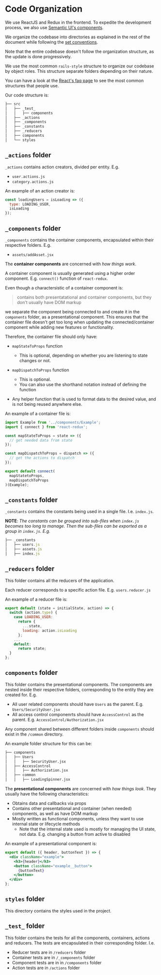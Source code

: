 # Code Organization

We use ReactJS and Redux in the frontend. To expedite the development process, we also use [Semantic UI's components](https://react.semantic-ui.com/).

We organize the codebase into directories as explained in the rest of the document while following the [set conventions](conventions.md).

Note that the entire codebase doesn't follow the organization structure, as the update is done progressively.

We use the most common `rails-style` structure to organize our codebase by object roles. This structure separate folders depending on their nature.

You can have a look at the [React's faq page](https://reactjs.org/docs/faq-structure.html) to see the most common structures that people use.

Our code structure is:

```bash
├── src
│   ├── _test_
│   │   ├── components
│   ├── _actions
│   ├── _components
│   ├── _constants
│   ├── _reducers
│   ├── components
│   └── styles
```

## `_actions` folder
`_actions` contains action creators, divided per entity. E.g.
- `user.actions.js`
- `category.actions.js`

An example of an action creator is:
```js
const loadingUsers = isLoading => ({
  type: LOADING_USER,
  isLoading
});
```

## `_components` folder
`_components` contains the container components, encapsulated within their respective folders. E.g.
- `assets/addAsset.jsx`

The **container components** are concerned with _how things work_.

A container component is usually generated using a higher order component. E.g. `connect()` function of `react-redux`.

Even though a charactersistic of a container component is:
> contains both presentatational and container components, but they don't usually have DOM markup

we separate the component being connected to and create it in the `components` folder, as a presentational component. This ensures that the container file doesn't get too long when updating the connected/container component while adding new features or functionality.

Therefore, the container file should only have:
- `mapStateToProps` function
  - This is optional, depending on whether you are listening to state changes or not.

- `mapDispatchToProps` function
  - This is optional.
  - You can also use the shorthand notation instead of defining the function

- Any helper function that is used to format data to the desired value, and is not being reused anywhere else.

An example of a container file is:
```js
import Example from '../components/Example';
import { connect } from 'react-redux';

const mapStateToProps = state => ({
  // get needed data from state
});

const mapDispatchToProps = dispatch => ({
  // get the actions to dispatch
});

export default connect(
  mapStatetoProps,
  mapDispatchToProps
)(Example);
```

## `_constants` folder
`_constants` contains the constants being used in a single file. I.e. `index.js`.

**NOTE**: _The constants can be grouped into sub-files when `index.js` becomes too long to manage. Then the sub-files can be exported as a group in `index.js`. E.g._
```js
├── _constants
│   ├── users.js
│   ├── assets.js
│   ├── index.js
```

## `_reducers` folder
This folder contains all the reducers of the application.

Each reducer corresponds to a specific action file. E.g. `users.reducer.js`

An example of a reducer file is:
```js
export default (state = initialState, action) => {
  switch (action.type) {
    case LOADING_USER:
      return {
        ...state,
        loading: action.isLoading
      };
    ...
    default:
      return state;
  }
};
```

## `components` folder
This folder contains the presentational components. The components are nested inside their respective folders, corresponding to the entity they are created for. E.g.
- All user related components should have `Users` as the parent. E.g. `Users/SecurityUser.jsx`
- All access control componenrts should have `AccessControl` as the parent. E.g. `AccessControl/Authorization.jsx`

Any component shared between different folders inside `components` should exist in the `/common` directory.

An example folder structure for this can be:
```bash
├── components
│   ├── Users
│   │   ├── SecurityUser.jsx
│   ├── AccessControl
│   │   ├── Authorization.jsx
│   ├── common
│   │   ├── LoadingSpinner.jsx
```

The **presentational components** are concerned with _how things look_. They usually have the following characteristics:
- Obtains data and callbacks via props
- Contains other presentational and container (when needed) components, as well as have DOM markup
- Mostly written as functional components, unless they want to use internal state or lifecycle methods
  - Note that the internal state used is mostly for managing the UI state, not data. E.g. changing a button from active to disabled

An example of a presentational component is:
```jsx
export default ({ header, buttonText }) => {
  <div className="example">
    <h3>{header}</h3>
    <button className="example__button">
      {buttonText}
    </button>
  </div>
};
```

## `styles` folder
This directory contains the styles used in the project.

## `_test_` folder
This folder contains the tests for all the components, containers, actions and reducers.
The tests are encapsulated in their corresponding folder. I.e.
- Reducer tests are in `/reducers` folder
- Container tests are in `/_components` folder
- Component tests are in in `/components` folder
- Action tests are in `/actions` folder
